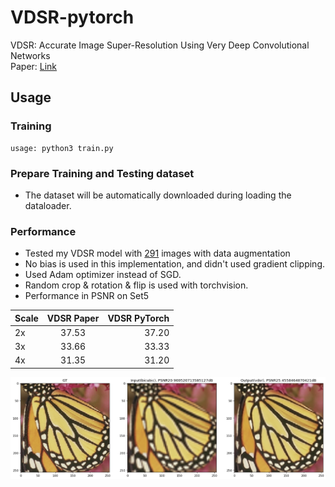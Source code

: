 # VDSR-pytorch
VDSR: Accurate Image Super-Resolution Using Very Deep Convolutional Networks  
Paper: [Link](https://cv.snu.ac.kr/research/VDSR/VDSR_CVPR2016.pdf)

## Usage
### Training
```
usage: python3 train.py
```

### Prepare Training and Testing dataset
  - The dataset will be automatically downloaded during loading the dataloader.
  
### Performance
  - Tested my VDSR model with [291](https://drive.google.com/open?id=1Rt3asDLuMgLuJvPA1YrhyjWhb97Ly742) images with data augmentation
  - No bias is used in this implementation, and didn't used gradient clipping.
  - Used Adam optimizer instead of SGD.
  - Random crop & rotation & flip is used with torchvision.
  - Performance in PSNR on Set5
  
| Scale        | VDSR Paper          | VDSR PyTorch|
| ------------- |:-------------:| -----:|
| 2x      | 37.53      | 37.20 |
| 3x      | 33.66      | 33.33|
| 4x      | 31.35      | 31.20 |

<p>
  <img src='result.png'/>
</p>
